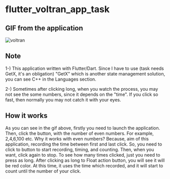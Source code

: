 # flutter_voltran_app_task

## GIF from the application
![voltran](https://user-images.githubusercontent.com/67283777/185758835-77ecc1d0-52e5-4ab3-88b2-49b893e490d6.gif)

## Note
1-) This application written with Flutter/Dart. Since I have to use (task needs GetX, it's an obligation) "GetX" which is another state management solution, you can see C++ in the Languages section.

2-) Sometimes after clicking long, when you watch the process, you may not see the some numbers, since it depends on the "time". If you click so fast, then normally you may not catch it with your eyes.

## How it works
As you can see in the gif above, firstly you need to launch the application. Then, click the button, with the number of even numbers. For example, 2,4,6,100 etc. Why it works with even numbers? Because, aim of this application, recording the time between first and last click. So, you need to click to button to start recording, timing, and counting. Then, when you want, click again to stop. To see how many times clicked, just you need to press as long. After clicking as long to Float action button, you will see it will be red color. At this time, it uses the time which recorded, and it will start to count until the number of your click.
